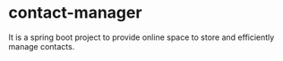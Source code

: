 # contact-manager
It is a spring boot project to provide online space to store and efficiently manage contacts.

